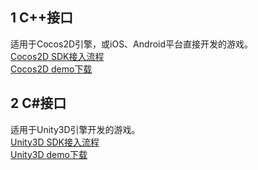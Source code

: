 ## 1 C++接口
适用于Cocos2D引擎，或iOS、Android平台直接开发的游戏。  
[Cocos2D SDK接入流程](https://www.qcloud.com/document/product/556/7663)  
[Cocos2D demo下载](http://doc-10010986.cos.myqcloud.com/gvoice/VoiceTutorial_cocos2dx.zip)

## 2 C#接口
适用于Unity3D引擎开发的游戏。  
[Unity3D SDK接入流程](https://www.qcloud.com/document/product/556/7673)  
[Unity3D demo下载](http://doc-10010986.cos.myqcloud.com/gvoice/unity_demo.zip)



